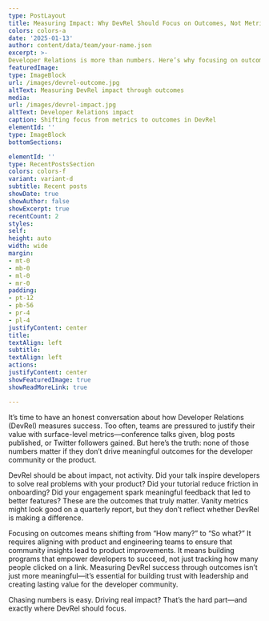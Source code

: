 ```yaml
---
type: PostLayout
title: Measuring Impact: Why DevRel Should Focus on Outcomes, Not Metrics 📊
colors: colors-a
date: '2025-01-13'
author: content/data/team/your-name.json
excerpt: >-
Developer Relations is more than numbers. Here’s why focusing on outcomes over metrics leads to stronger communities and better products.
featuredImage:
type: ImageBlock
url: /images/devrel-outcome.jpg
altText: Measuring DevRel impact through outcomes
media:
url: /images/devrel-impact.jpg
altText: Developer Relations impact
caption: Shifting focus from metrics to outcomes in DevRel
elementId: ''
type: ImageBlock
bottomSections:

elementId: ''
type: RecentPostsSection
colors: colors-f
variant: variant-d
subtitle: Recent posts
showDate: true
showAuthor: false
showExcerpt: true
recentCount: 2
styles:
self:
height: auto
width: wide
margin:
- mt-0
- mb-0
- ml-0
- mr-0
padding:
- pt-12
- pb-56
- pr-4
- pl-4
justifyContent: center
title:
textAlign: left
subtitle:
textAlign: left
actions:
justifyContent: center
showFeaturedImage: true
showReadMoreLink: true

---
```


It’s time to have an honest conversation about how Developer Relations (DevRel) measures success. Too often, teams are pressured to justify their value with surface-level metrics—conference talks given, blog posts published, or Twitter followers gained. But here’s the truth: none of those numbers matter if they don’t drive meaningful outcomes for the developer community or the product.

DevRel should be about impact, not activity. Did your talk inspire developers to solve real problems with your product? Did your tutorial reduce friction in onboarding? Did your engagement spark meaningful feedback that led to better features? These are the outcomes that truly matter. Vanity metrics might look good on a quarterly report, but they don’t reflect whether DevRel is making a difference.

Focusing on outcomes means shifting from “How many?” to “So what?” It requires aligning with product and engineering teams to ensure that community insights lead to product improvements. It means building programs that empower developers to succeed, not just tracking how many people clicked on a link. Measuring DevRel success through outcomes isn’t just more meaningful—it’s essential for building trust with leadership and creating lasting value for the developer community.

Chasing numbers is easy. Driving real impact? That’s the hard part—and exactly where DevRel should focus.